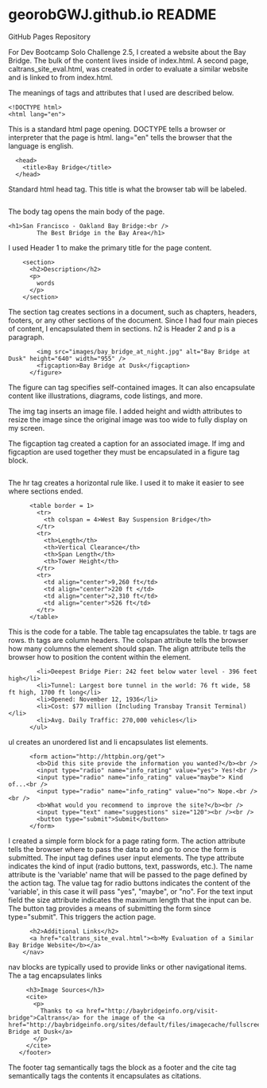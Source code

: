 # georobGWJ.github.io README
GitHub Pages Repository

For Dev Bootcamp Solo Challenge 2.5, I created a website about the Bay Bridge. The bulk of the content lives inside of index.html. A second page, caltrans_site_eval.html, was created in order to evaluate a similar website and is linked to from index.html.

The meanings of tags and attributes that I used are described below.

```
<!DOCTYPE html>
<html lang="en">
```

This is a standard html page opening. DOCTYPE tells a browser or interpreter that the page is html. lang="en" tells the browser that the language is english.

```
  <head>
    <title>Bay Bridge</title>
  </head>
```

Standard html head tag. This title is what the browser tab will be labeled.

```<body>
```

The body tag opens the main body of the page.

```
<h1>San Francisco - Oakland Bay Bridge:<br />
        The Best Bridge in the Bay Area</h1>
```

I used Header 1 to make the primary title for the page content.

```
    <section>
      <h2>Description</h2>
      <p>
        words
      </p>
    </section>
```

The section tag creates sections in a document, such as chapters, headers, footers, or any other sections of the document. Since I had four main pieces of content, I encapsulated them in sections. h2 is Header 2 and p is a paragraph.

 
```   <figure>
        <img src="images/bay_bridge_at_night.jpg" alt="Bay Bridge at Dusk" height="640" width="955" />
        <figcaption>Bay Bridge at Dusk</figcaption>
      </figure>
```

The figure can tag specifies self-contained images. It can also encapsulate content like illustrations, diagrams, code listings, and more.

The img tag inserts an image file. I added height and width attributes to resize the image since the original image was too wide to fully display on my screen.

The figcaption tag created a caption for an associated image. If img and figcaption are used together they must be encapsulated in a figure tag block.

```<hr>
```

The hr tag creates a horizontal rule like. I used it to make it easier to see where sections ended.

  
```   
      <table border = 1>
        <tr>
          <th colspan = 4>West Bay Suspension Bridge</th>
        </tr>
        <tr>
          <th>Length</th>
          <th>Vertical Clearance</th>
          <th>Span Length</th>
          <th>Tower Height</th>
        </tr>
        <tr>
          <td align="center">9,260 ft</td>
          <td align="center">220 ft </td>
          <td align="center">2,310 ft</td>
          <td align="center">526 ft</td>
        </tr>
      </table>
```

This is the code for a table. The table tag encapsulates the table. tr tags are rows. th tags are column headers. The colspan attribute tells the browser how many columns the element should span. The align attribute tells the browser how to position the content within the element.

        

```   <ul>
        <li>Deepest Bridge Pier: 242 feet below water level - 396 feet high</li>
        <li>Tunnel: Largest bore tunnel in the world: 76 ft wide, 58 ft high, 1700 ft long</li>
        <li>Opened: November 12, 1936</li>
        <li>Cost: $77 million (Including Transbay Transit Terminal)</li>
        <li>Avg. Daily Traffic: 270,000 vehicles</li>
      </ul>
```

ul creates an unordered list and li encapsulates list elements.



```   
      <form action="http://httpbin.org/get">
        <b>Did this site provide the information you wanted?</b><br />
        <input type="radio" name="info_rating" value="yes"> Yes!<br />
        <input type="radio" name="info_rating" value="maybe"> Kind of...<br />
        <input type="radio" name="info_rating" value="no"> Nope.<br /><br />
        <b>What would you recommend to improve the site?</b><br />
        <input type="text" name="suggestions" size="120"><br /><br />
        <button type="submit">Submit</button>
      </form>
```

I created a simple form block for a page rating form. The action attribute tells the browser where to pass the data to and go to once the form is submitted. The input tag defines user input elements. The type attribute indicates the kind of input (radio buttons, text, passwords, etc.). The name attribute is the 'variable' name that will be passed to the page defined by the action tag. The value tag for radio buttons indicates the content of the 'variable', in this case it will pass "yes", "maybe", or "no". For the text input field the size attribute indicates the maximum length that the input can be. The button tag provides a means of submitting the form since type="submit". This triggers the action page.

``` <nav>
      <h2>Additional Links</h2>
      <a href="caltrans_site_eval.html"><b>My Evaluation of a Similar Bay Bridge Website</b></a>
    </nav>
```

nav blocks are typically used to provide links or other navigational items. The a tag encapsulates links


```<footer>
     <h3>Image Sources</h3>
     <cite>
       <p>
         Thanks to <a href="http://baybridgeinfo.org/visit-bridge">Caltrans</a> for the image of the <a href="http://baybridgeinfo.org/sites/default/files/imagecache/fullscreen_bg/images/background/front/new_front4.jpg">Bay Bridge at Dusk</a>
       </p>
     </cite>
   </footer>
```

The footer tag semantically tags the block as a footer and the cite tag semantically tags the contents it encapsulates as citations.
